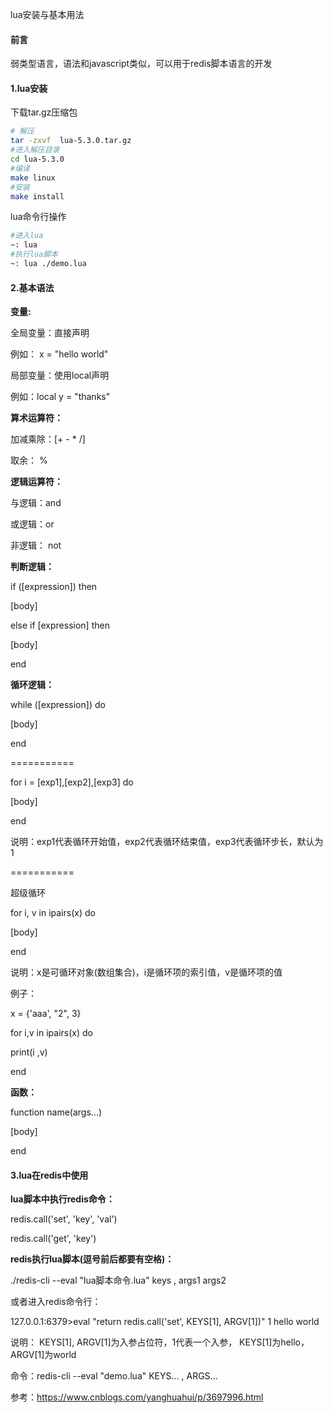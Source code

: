 lua安装与基本用法

#### 前言

弱类型语言，语法和javascript类似，可以用于redis脚本语言的开发

#### 1.lua安装

下载tar.gz压缩包

```sh
# 解压
tar -zxvf  lua-5.3.0.tar.gz
#进入解压目录
cd lua-5.3.0
#编译
make linux
#安装
make install
```

lua命令行操作

```sh
#进入lua
~: lua
#执行lua脚本
~: lua ./demo.lua
```

#### 2.基本语法

**变量:**

全局变量：直接声明

例如： x = "hello world"

局部变量：使用local声明

例如：local y = "thanks"

**算术运算符：**

加减乘除：[+ - * /]

取余： %

**逻辑运算符：**

与逻辑：and 

或逻辑：or

非逻辑： not

**判断逻辑：**

if ([expression]) then

[body]

else if  [expression] then

[body]

end

**循环逻辑：**

while ([expression]) do

[body]

end

===========

for i = [exp1],[exp2],[exp3] do

[body]

end

说明：exp1代表循环开始值，exp2代表循环结束值，exp3代表循环步长，默认为1

===========

超级循环

for i, v in ipairs(x) do

[body]

end

说明：x是可循环对象(数组集合)，i是循环项的索引值，v是循环项的值

例子：

x = {'aaa', "2",  3}

for i,v in ipairs(x) do

print(i ,v)

end

**函数：**

function name(args...)

[body]

end

#### 3.lua在redis中使用

**lua脚本中执行redis命令：**

redis.call('set', 'key', 'val')

redis.call('get', 'key')

**redis执行lua脚本(逗号前后都要有空格)：**

./redis-cli --eval "lua脚本命令.lua" keys ,  args1 args2 

或者进入redis命令行：

127.0.0.1:6379>eval "return redis.call('set', KEYS[1], ARGV[1])" 1 hello world

说明：   KEYS[1], ARGV[1]为入参占位符，1代表一个入参，  KEYS[1]为hello， ARGV[1]为world

命令：redis-cli --eval "demo.lua"  KEYS...  ,  ARGS...

参考：https://www.cnblogs.com/yanghuahui/p/3697996.html

 